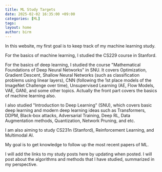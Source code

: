 ```yaml
---
title: ML Study Targets
date: 2025-02-02 16:35:00 +09:00
categories: [ML]
tags:
layout: home   
author: birm
---
```

In this website, my first goal is to keep track of my machine learning study.

For the basics of machine learning, I studied the CS229 course in Stanford. 

For the basics of deep learning, I studied the course "Mathematical Foundations of Deep Neural Networks" in SNU. It covers Optimization, Gradient Descent, Shallow Neural Networks (such as classification problems using linear layers), CNN (following the 1st place models of the ImageNet Challenge over time), Unsupervised Learning (AE, Flow Models, VAE, GAN), and some other topics.
Actually the front part covers the basics of machine learning also.

I also studied "Introduction to Deep Learning" (SNU), which covers basic deep learning and modern deep learning ideas such as Transformers, DDPM, Black-box attacks, Adversarial Training, Deep RL, Data Augmentation methods, Quantization, Network Pruning, and etc.

I am also aiming to study CS231n (Stanford), Reinforcement Learning, and Multimodal AI.

My goal is to get knowledge to follow up the most recent papers of ML.

I will add the links to my study posts here by updating when posted. I will post about the algorithms and methods that I have studied, summarized in my perspective.
